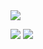 <img src="https://capsule-render.vercel.app/api?type=slice&color=auto&height=300&section=header&text=진정한%20남자%20김유신&fontSize=90&animation=fadeIn" />

<a href="https://github.com/YUSHINSHUB/JAVA_ALGORITHM" target="_blank"><img src="https://img.shields.io/badge/-FFFFFF?style=flat-square&logo=openjdk&logoColor=white"/></a>
<a href="https://github.com/YUSHINSHUB/CPP_ALGORITHM" target="_blank"><img src="https://img.shields.io/badge/-FFFFFF?style=flat-square&logo=cplusplus&logoColor=white"/></a>
